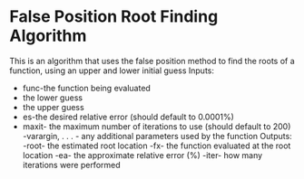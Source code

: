 # False Position Root Finding Algorithm #
This is an algorithm that uses the false position method to find the roots of a function, using an upper and lower initial guess
Inputs:
- func-the function being evaluated
 - the lower guess
 - the upper guess
- es-the desired relative error (should default to 0.0001%)
- maxit- the maximum number of iterations to use (should default to 200)
-varargin, . . . - any additional parameters used by the function
Outputs:
-root- the estimated root location
-fx- the function evaluated at the root location
-ea- the approximate relative error (%)
-iter- how many iterations were performed

